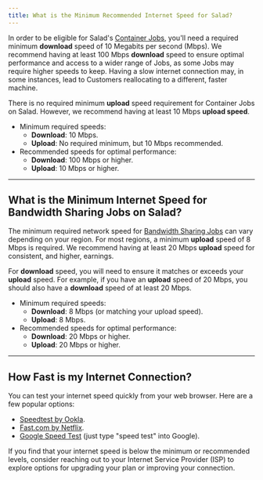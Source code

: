 ```yaml
---
title: What is the Minimum Recommended Internet Speed for Salad?
---
```


In order to be eligible for Salad's
[Container Jobs](https://Community.salad.com/new-feature-container-environments-now-available/), you'll need a required
minimum **download** speed of 10 Megabits per second (Mbps). We recommend having at least 100 Mbps **download** speed to
ensure optimal performance and access to a wider range of Jobs, as some Jobs may require higher speeds to keep. Having a
slow internet connection may, in some instances, lead to Customers reallocating to a different, faster machine.

There is no required minimum **upload** speed requirement for Container Jobs on Salad. However, we recommend having at
least 10 Mbps **upload speed**.

- Minimum required speeds:
  - **Download**: 10 Mbps.
  - **Upload**: No required minimum, but 10 Mbps recommended.
- Recommended speeds for optimal performance:
  - **Download**: 100 Mbps or higher.
  - **Upload**: 10 Mbps or higher.

---

## **What is the Minimum Internet Speed for Bandwidth Sharing Jobs on Salad?**

The minimum required network speed for [Bandwidth Sharing Jobs](/docs/faq/jobs/253-what-is-bandwidth-sharing) can vary
depending on your region. For most regions, a minimum **upload** speed of 8 Mbps is required. We recommend having at
least 20 Mbps **upload** speed for consistent, and higher, earnings.

For **download** speed, you will need to ensure it matches or exceeds your **upload** speed. For example, if you have an
**upload** speed of 20 Mbps, you should also have a **download** speed of at least 20 Mbps.

- Minimum required speeds:
  - **Download**: 8 Mbps (or matching your upload speed).
  - **Upload**: 8 Mbps.
- Recommended speeds for optimal performance:
  - **Download**: 20 Mbps or higher.
  - **Upload**: 20 Mbps or higher.

---

## **How Fast is my Internet Connection?**

You can test your internet speed quickly from your web browser. Here are a few popular options:

- [Speedtest by Ookla](https://www.speedtest.net/).
- [Fast.com by Netflix](https://fast.com/).
- [Google Speed Test](https://www.google.com/search?q=speed+test) (just type "speed test" into Google).

If you find that your internet speed is below the minimum or recommended levels, consider reaching out to your Internet
Service Provider (ISP) to explore options for upgrading your plan or improving your connection.
